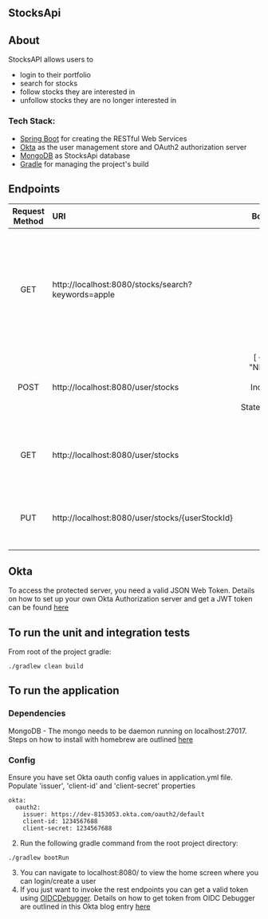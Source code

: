 ## StocksApi

## About
StocksAPI allows users to
- login to their portfolio
- search for stocks
- follow stocks they are interested in 
- unfollow stocks they are no longer interested in

### Tech Stack:
* [Spring Boot](http://spring.io/projects/spring-boot) for creating the RESTful Web Services
* [Okta](https://developer.okta.com/) as the user management store and OAuth2 authorization server
* [MongoDB](https://www.mongodb.com/) as StocksApi database
* [Gradle](https://gradle.org/) for managing the project's build

## Endpoints
Request Method | URI | Body (JSON) | Description |  
:---: | :--- | :---: | :--- |
GET | http://localhost:8080/stocks/search?keywords=apple | - | Search for stocks using keywords. Returns the best-matching symbols and market information based on keywords of your choice. |
POST | http://localhost:8080/user/stocks | [ { "symbol": "NKE","name": "NIKE Inc.","region": "United States","currency": "USD"}] | Creates a new set of 'followed' stocks for the authorized user |
GET | http://localhost:8080/user/stocks |  | Gets a set of 'followed' stocks for the authorized user |
PUT | http://localhost:8080/user/stocks/{userStockId} |  | Updates the set of 'followed' stocks using the userStocksId |

## Okta
To access the protected server, you need a valid JSON Web Token.
Details on how to set up your own Okta Authorization server and get a JWT token can be found [here](https://developer.okta.com/blog/2019/12/26/java-mongodb-crud#create-an-oidc-application-for-your-java--mongodb-app)

## To run the unit and integration tests
From root of the project 
gradle:
```
./gradlew clean build
```

## To run the application
### Dependencies
MongoDB - The mongo needs to be daemon running on localhost:27017. Steps on how to install with homebrew are outlined [here](https://treehouse.github.io/installation-guides/mac/mongo-mac.html)
### Config
Ensure you have set Okta oauth config values in application.yml file. Populate 'issuer', 'client-id' and 'client-secret' properties
```
okta:
  oauth2:
    issuer: https://dev-8153053.okta.com/oauth2/default
    client-id: 1234567688
    client-secret: 1234567688
```
 
2. Run the following gradle command from the root project directory:
```
./gradlew bootRun
```
3. You can navigate to localhost:8080/ to view the home screen where you can login/create a user
4. If you just want to invoke the rest endpoints you can get a valid token using [OIDCDebugger](https://oidcdebugger.com/). Details on how to get token from OIDC Debugger are outlined in this Okta blog entry [here](https://developer.okta.com/blog/2020/01/09/java-rest-api-showdown#generate-tokens-using-openid-connect-debugger)

